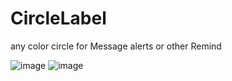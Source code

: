 # CircleLabel
any color circle for Message alerts or other Remind

![image](https://github.com/Leolusir/CircleLabel/blob/master/img/0.png)
![image](https://github.com/Leolusir/CircleLabel/blob/master/img/1.jpg)
